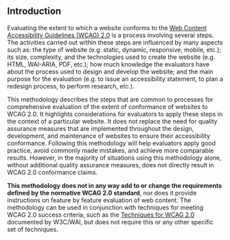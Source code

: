 ## Introduction

Evaluating the extent to which a website conforms to the [Web Content Accessibility Guidelines (WCAG) 2.0](http://www.w3.org/WAI/intro/wcag) is a process involving several steps. The activities carried out within these steps are influenced by many aspects such as: the type of website (e.g. static, dynamic, responsive, mobile, etc.); its size, complexity, and the technologies used to create the website (e.g. HTML, WAI-ARIA, PDF, etc.); how much knowledge the evaluators have about the process used to design and develop the website; and the main purpose for the evaluation (e.g. to issue an accessibility statement, to plan a redesign process, to perform research, etc.).

This methodology describes the steps that are common to processes for comprehensive evaluation of the extent of conformance of websites to WCAG 2.0. It highlights considerations for evaluators to apply these steps in the context of a particular website. It does not replace the need for quality assurance measures that are implemented throughout the design, development, and maintenance of websites to ensure their accessibility conformance. Following this methodology will help evaluators apply good practice, avoid commonly made mistakes, and achieve more comparable results. However, in the majority of situations using this methodology alone, without additional quality assurance measures, does not directly result in WCAG 2.0 conformance claims.

**This methodology does not in any way add to or change the requirements defined by the normative WCAG 2.0 standard**, nor does it provide instructions on feature by feature evaluation of web content. The methodology can be used in conjunction with techniques for meeting WCAG 2.0 success criteria, such as the [Techniques for WCAG 2.0](http://www.w3.org/TR/WCAG20-TECHS/) documented by W3C/WAI, but does not require this or any other specific set of techniques.
